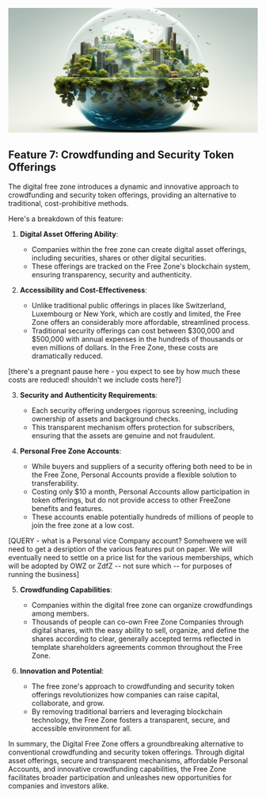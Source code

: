 ![](img/crowd_funding.png)

## Feature 7: Crowdfunding and Security Token Offerings

The digital free zone introduces a dynamic and innovative approach to crowdfunding and security token offerings, providing an alternative to traditional, cost-prohibitive methods. 

Here's a breakdown of this feature:

1. **Digital Asset Offering Ability**:
   * Companies within the free zone can create digital asset offerings, including securities, shares or other digital securities.
   * These offerings are tracked on the Free Zone's blockchain system, ensuring transparency, security and authenticity.

2. **Accessibility and Cost-Effectiveness**:
   * Unlike traditional public offerings in places like Switzerland, Luxembourg or New York, which are costly and limited, the Free Zone offers an considerably more affordable, streamlined process.
   * Traditional security offerings can cost between $300,000 and $500,000 with annual expenses in the hundreds of thousands or even millions of dollars. In the Free Zone, these costs are dramatically reduced.

  [there's a pregnant pause here - you expect to see by how much these costs are reduced!  shouldn't we include costs here?]

3. **Security and Authenticity Requirements**:
   * Each security offering undergoes rigorous screening, including ownership of assets and background checks.
   * This transparent mechanism offers protection for subscribers, ensuring that the assets are genuine and not fraudulent.

4. **Personal Free Zone Accounts**:
   * While buyers and suppliers of a security offering both need to be in the Free Zone, Personal Accounts provide a flexible solution to transferability.
   * Costing only $10 a month, Personal Accounts allow participation in token offerings, but do not provide access to other FreeZone benefits and  features.
   * These accounts enable potentially hundreds of millions of people to join the free zone at a low cost.

[QUERY - what is a Personal vice Company account?  Somehwere we will need to get a desription of the various features put on paper.  We will eventually need to settle on a price list for the various memberships, which will be adopted by OWZ or ZdfZ -- not sure which -- for purposes of running the business]

5. **Crowdfunding Capabilities**:
   * Companies within the digital free zone can organize crowdfundings among members.
   * Thousands of people can co-own Free Zone Companies through digital shares, with the easy ability to sell, organize, and define the shares according to clear, generally accepted terms reflected in template shareholders agreements common throughout the Free Zone.

6. **Innovation and Potential**:
   * The free zone's approach to crowdfunding and security token offerings revolutionizes how companies can raise capital, collaborate, and grow.
   * By removing traditional barriers and leveraging blockchain technology, the Free Zone fosters a transparent, secure, and accessible environment for all.

In summary, the Digital Free Zone offers a groundbreaking alternative to conventional crowdfunding and security token offerings. Through digital asset offerings, secure and transparent mechanisms, affordable Personal Accounts, and innovative crowdfunding capabilities, the Free Zone facilitates broader participation and unleashes new opportunities for companies and investors alike.
